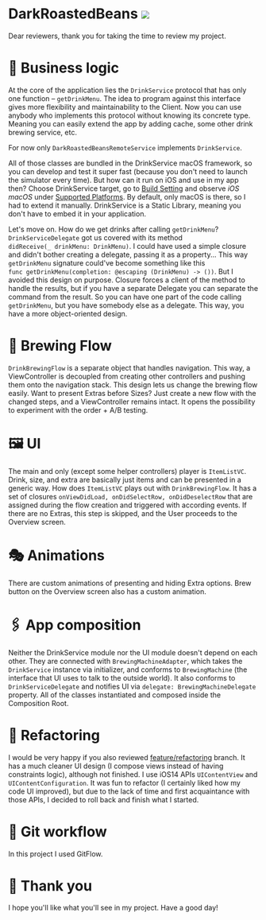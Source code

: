 # DarkRoastedBeans <img src="https://img.shields.io/badge/iOS-13.0+-00ADD8?logo=apple"/>

Dear reviewers, thank you for taking the time to review my project.

# 🤔 Business logic
At the core of the application lies the `DrinkService` protocol that has only one function – `getDrinkMenu`.
The idea to program against this interface gives more flexibility and maintainability to the Client.
Now you can use anybody who implements this protocol without knowing its concrete type.
Meaning you can easily extend the app by adding cache, some other drink brewing service, etc. 

For now only `DarkRoastedBeansRemoteService` implements `DrinkService`.

All of those classes are bundled in the DrinkService macOS framework, so you can develop and test it super fast (because you don't need to launch the simulator every time).
But how can it run on iOS and use in my app then? Choose DrinkService target, go to <ins>Build Setting</ins> and observe *iOS macOS* under <ins>Supported Platforms</ins>. By default, only macOS is there, so I had to extend it manually.
DrinkService is a Static Library, meaning you don't have to embed it in your application.

Let's move on. How do we get drinks after calling `getDrinkMenu`? `DrinkServiceDelegate` got us covered with its method<br> `didReceive(_ drinkMenu: DrinkMenu)`.
I could have used a simple closure and didn't bother creating a delegate, passing it as a property... This way `getDrinkMenu` signature could've become something like this<br> `func getDrinkMenu(completion: @escaping (DrinkMenu) -> ())`.
But I avoided this design on purpose. Closure forces a client of the method to handle the results, but if you have a separate Delegate you can separate the command from the result. So you can have one part of the code calling `getDrinkMenu`, but you have somebody else as a delegate. This way, you have a more object-oriented design.

# 🌈 Brewing Flow
`DrinkBrewingFlow` is a separate object that handles navigation. This way, a ViewController is decoupled from creating other controllers and pushing them onto the navigation stack. This design lets us change the brewing flow easily. Want to present Extras before Sizes? Just create a new flow with the changed steps, and a ViewController remains intact.
It opens the possibility to experiment with the order + A/B testing.

# 🖼 UI
The main and only (except some helper controllers) player is `ItemListVC`. Drink, size, and extra are basically just items and can be presented in a generic way.
How does `ItemListVC` plays out with `DrinkBrewingFlow`. It has a set of closures `onViewDidLoad, onDidSelectRow, onDidDeselectRow` that are assigned during the flow creation and triggered with according events.
If there are no Extras, this step is skipped, and the User proceeds to the Overview screen.

# 🎭 Animations
There are custom animations of presenting and hiding Extra options.
Brew button on the Overview screen also has a custom animation.

# 🖇 App composition
Neither the DrinkService module nor the UI module doesn't depend on each other. They are connected with `BrewingMachineAdapter`, which takes the `DrinkService` instance via initializer, and conforms to `BrewingMachine` (the interface that UI uses to talk to the outside world). It also conforms to `DrinkServiceDelegate` and notifies UI via `delegate: BrewingMachineDelegate` property.
All of the classes instantiated and composed inside the Composition Root.

# 🦾 Refactoring
I would be very happy if you also reviewed [feature/refactoring](https://github.com/ANameBehindTheNickname/DarkRoastedBeans/tree/feature/refactoring) branch.
It has a much cleaner UI design (I compose views instead of having constraints logic), although not finished. I use iOS14 APIs `UIContentView` and `UIContentConfiguration`.
It was fun to refactor (I certainly liked how my code UI improved), but due to the lack of time and first acquaintance with those APIs, I decided to roll back and finish what I started.

# 🎢 Git workflow
In this project I used GitFlow.

# 🎉 Thank you
I hope you'll like what you'll see in my project. Have a good day!
